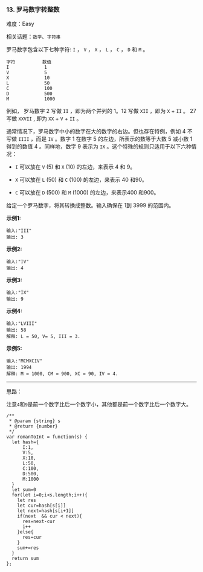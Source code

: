 ### 13. 罗马数字转整数

难度：Easy

相关话题：`数学`、`字符串`

罗马数字包含以下七种字符: `I` ， `V` ， `X` ， `L` ， `C` ， `D` 和 `M` 。



```
字符          数值
I             1
V             5
X             10
L             50
C             100
D             500
M             1000
```


例如， 罗马数字 2 写做 `II` ，即为两个并列的 1。12 写做 `XII` ，即为 `X` + `II` 。 27 写做 `XXVII` , 即为 `XX` + `V` + `II` 。



通常情况下，罗马数字中小的数字在大的数字的右边。但也存在特例，例如 4 不写做 `IIII` ，而是 `IV` 。数字 1 在数字 5 的左边，所表示的数等于大数 5 减小数 1 得到的数值 4 。同样地，数字 9 表示为 `IX` 。这个特殊的规则只适用于以下六种情况：




* `I` 可以放在 `V` (5) 和 `X` (10) 的左边，来表示 4 和 9。

* `X` 可以放在 `L` (50) 和 `C` (100) 的左边，来表示 40 和90。

* `C` 可以放在 `D` (500) 和 `M` (1000) 的左边，来表示400 和900。





给定一个罗马数字，将其转换成整数。输入确保在 1到 3999 的范围内。



**示例1:** 



```
输入:"III"
输出: 3
```


**示例2:** 



```
输入:"IV"
输出: 4
```


**示例3:** 



```
输入:"IX"
输出: 9
```


**示例4:** 



```
输入:"LVIII"
输出: 58
解释: L = 50, V= 5, III = 3.
```


**示例5:** 



```
输入:"MCMXCIV"
输出: 1994
解释: M = 1000, CM = 900, XC = 90, IV = 4.
```



-----

思路：

注意`4`和`9`是前一个数字比后一个数字小，其他都是前一个数字比后一个数字大。

```
/**
 * @param {string} s
 * @return {number}
 */
var romanToInt = function(s) {
  let hash={
      I:1,
      V:5,
      X:10,
      L:50,
      C:100,
      D:500,
      M:1000
  }
  let sum=0
  for(let i=0;i<s.length;i++){
    let res
    let cur=hash[s[i]]
    let next=hash[s[i+1]]
    if(next  && cur < next){
      res=next-cur
      i++
    }else{
      res=cur
    }
    sum+=res
  }
  return sum
};
```

